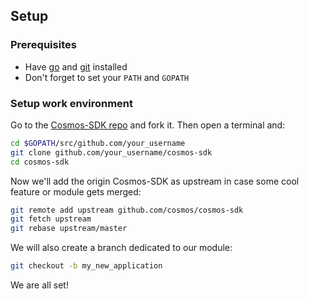## Setup

### Prerequisites

- Have [go](https://golang.org/dl/) and [git](https://git-scm.com/downloads) installed
- Don't forget to set your `PATH` and `GOPATH`

### Setup work environment

Go to the [Cosmos-SDK repo](https://githum.com/cosmos/cosmos-sdk) and fork it. Then open a terminal and:

```bash
cd $GOPATH/src/github.com/your_username
git clone github.com/your_username/cosmos-sdk
cd cosmos-sdk
```

Now we'll add the origin Cosmos-SDK as upstream in case some cool feature or module gets merged:

```bash
git remote add upstream github.com/cosmos/cosmos-sdk
git fetch upstream
git rebase upstream/master
```

We will also create a branch dedicated to our module:

```bash
git checkout -b my_new_application
```

We are all set!